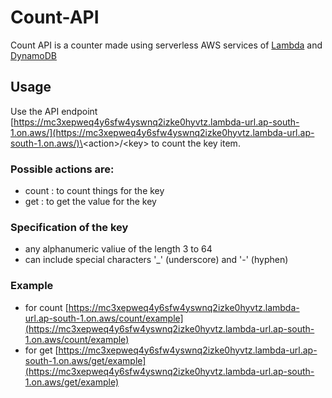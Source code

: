 # Count-API

Count API is a counter made using serverless AWS services of [Lambda](https://aws.amazon.com/lambda/) and [DynamoDB](https://aws.amazon.com/dynamodb/) 

## Usage
Use the API endpoint [https://mc3xepweq4y6sfw4yswnq2izke0hyvtz.lambda-url.ap-south-1.on.aws/](https://mc3xepweq4y6sfw4yswnq2izke0hyvtz.lambda-url.ap-south-1.on.aws/)\<action\>/\<key\> to count the key item. 

### Possible actions are: 
- count : to count things for the key
- get : to get the value for the key

### Specification of the key
- any alphanumeric valiue of the length 3 to 64
- can include special characters '_' (underscore) and '-' (hyphen)

### Example
- for count
[https://mc3xepweq4y6sfw4yswnq2izke0hyvtz.lambda-url.ap-south-1.on.aws/count/example](https://mc3xepweq4y6sfw4yswnq2izke0hyvtz.lambda-url.ap-south-1.on.aws/count/example)
- for get 
[https://mc3xepweq4y6sfw4yswnq2izke0hyvtz.lambda-url.ap-south-1.on.aws/get/example](https://mc3xepweq4y6sfw4yswnq2izke0hyvtz.lambda-url.ap-south-1.on.aws/get/example)